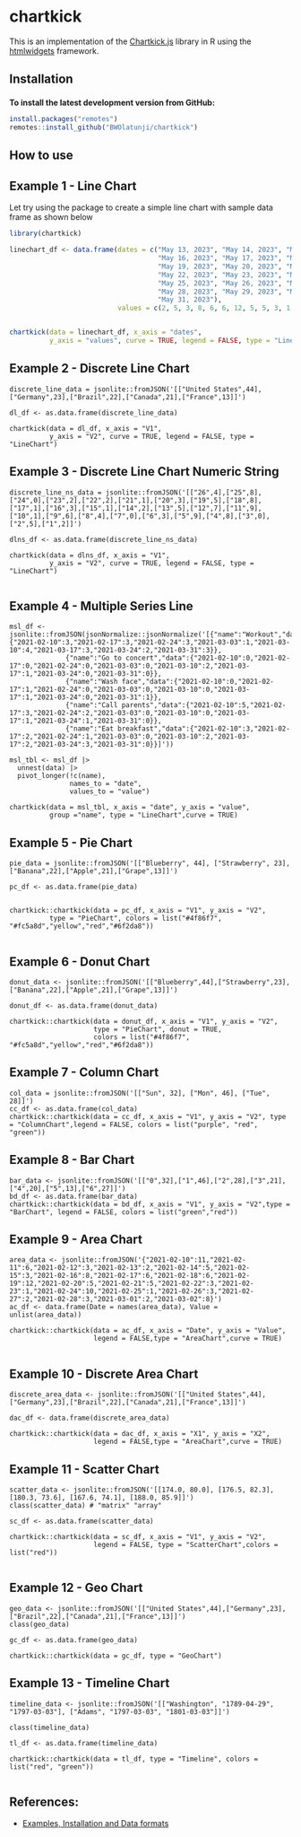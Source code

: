 # chartkick
This is an implementation of the  [Chartkick.js](https://chartkick.com/) library in R using the [htmlwidgets](https://github.com/ramnathv/htmlwidgets) framework.


<h2 id="install">

Installation

</h2>


**To install the latest development version from GitHub:**

``` r
install.packages("remotes")
remotes::install_github("BWOlatunji/chartkick")
```

<h2 id="usage">

How to use

</h2>

## Example 1 - Line Chart
Let try using the package to create a simple line chart with sample data frame as shown below

``` r
library(chartkick)

linechart_df <- data.frame(dates = c("May 13, 2023", "May 14, 2023", "May 15, 2023",
                                     "May 16, 2023", "May 17, 2023", "May 18, 2023",
                                     "May 19, 2023", "May 20, 2023", "May 21, 2023",
                                     "May 22, 2023", "May 23, 2023", "May 24, 2023",
                                     "May 25, 2023", "May 26, 2023", "May 27, 2023",
                                     "May 28, 2023", "May 29, 2023", "May 30, 2023",
                                     "May 31, 2023"),
                           values = c(2, 5, 3, 8, 6, 6, 12, 5, 5, 3, 1, 6, 1, 3, 2, 3, 2, 8, 5))


chartkick(data = linechart_df, x_axis = "dates",
          y_axis = "values", curve = TRUE, legend = FALSE, type = "LineChart")
```

## Example 2 - Discrete Line Chart 
```
discrete_line_data = jsonlite::fromJSON('[["United States",44],["Germany",23],["Brazil",22],["Canada",21],["France",13]]')

dl_df <- as.data.frame(discrete_line_data)

chartkick(data = dl_df, x_axis = "V1",
          y_axis = "V2", curve = TRUE, legend = FALSE, type = "LineChart")

```

## Example 3 - Discrete Line Chart Numeric String

```
discrete_line_ns_data = jsonlite::fromJSON('[["26",4],["25",8],["24",0],["23",2],["22",2],["21",1],["20",3],["19",5],["18",8],["17",1],["16",3],["15",1],["14",2],["13",5],["12",7],["11",9],["10",1],["9",6],["8",4],["7",0],["6",3],["5",9],["4",8],["3",0],["2",5],["1",2]]')

dlns_df <- as.data.frame(discrete_line_ns_data)

chartkick(data = dlns_df, x_axis = "V1",
          y_axis = "V2", curve = TRUE, legend = FALSE, type = "LineChart")


```


## Example 4 - Multiple Series Line

```
msl_df <- jsonlite::fromJSON(jsonNormalize::jsonNormalize('[{"name":"Workout","data":{"2021-02-10":3,"2021-02-17":3,"2021-02-24":3,"2021-03-03":1,"2021-03-10":4,"2021-03-17":3,"2021-03-24":2,"2021-03-31":3}},
              {"name":"Go to concert","data":{"2021-02-10":0,"2021-02-17":0,"2021-02-24":0,"2021-03-03":0,"2021-03-10":2,"2021-03-17":1,"2021-03-24":0,"2021-03-31":0}},
              {"name":"Wash face","data":{"2021-02-10":0,"2021-02-17":1,"2021-02-24":0,"2021-03-03":0,"2021-03-10":0,"2021-03-17":1,"2021-03-24":0,"2021-03-31":1}},
              {"name":"Call parents","data":{"2021-02-10":5,"2021-02-17":3,"2021-02-24":2,"2021-03-03":0,"2021-03-10":0,"2021-03-17":1,"2021-03-24":1,"2021-03-31":0}},
              {"name":"Eat breakfast","data":{"2021-02-10":3,"2021-02-17":2,"2021-02-24":1,"2021-03-03":0,"2021-03-10":2,"2021-03-17":2,"2021-03-24":3,"2021-03-31":0}}]'))

msl_tbl <- msl_df |>
  unnest(data) |>
  pivot_longer(!c(name),
               names_to = "date",
               values_to = "value")

chartkick(data = msl_tbl, x_axis = "date", y_axis = "value",
          group ="name", type = "LineChart",curve = TRUE)

```


## Example 5 - Pie Chart

```
pie_data = jsonlite::fromJSON('[["Blueberry", 44], ["Strawberry", 23],["Banana",22],["Apple",21],["Grape",13]]')

pc_df <- as.data.frame(pie_data)


chartkick::chartkick(data = pc_df, x_axis = "V1", y_axis = "V2",
          type = "PieChart", colors = list("#4f86f7", "#fc5a8d","yellow","red","#6f2da8"))


```


## Example 6 - Donut Chart

```
donut_data <- jsonlite::fromJSON('[["Blueberry",44],["Strawberry",23],["Banana",22],["Apple",21],["Grape",13]]')

donut_df <- as.data.frame(donut_data)

chartkick::chartkick(data = donut_df, x_axis = "V1", y_axis = "V2",
                     type = "PieChart", donut = TRUE,
                     colors = list("#4f86f7", "#fc5a8d","yellow","red","#6f2da8"))

```


## Example 7 - Column Chart

```
col_data = jsonlite::fromJSON('[["Sun", 32], ["Mon", 46], ["Tue", 28]]')
cc_df <- as.data.frame(col_data)
chartkick::chartkick(data = cc_df, x_axis = "V1", y_axis = "V2", type = "ColumnChart",legend = FALSE, colors = list("purple", "red", "green"))

```


## Example 8 - Bar Chart

```
bar_data <- jsonlite::fromJSON('[["0",32],["1",46],["2",28],["3",21],["4",20],["5",13],["6",27]]')
bd_df <- as.data.frame(bar_data)
chartkick::chartkick(data = bd_df, x_axis = "V1", y_axis = "V2",type = "BarChart", legend = FALSE, colors = list("green","red"))

```


## Example 9 - Area Chart

```
area_data <- jsonlite::fromJSON('{"2021-02-10":11,"2021-02-11":6,"2021-02-12":3,"2021-02-13":2,"2021-02-14":5,"2021-02-15":3,"2021-02-16":8,"2021-02-17":6,"2021-02-18":6,"2021-02-19":12,"2021-02-20":5,"2021-02-21":5,"2021-02-22":3,"2021-02-23":1,"2021-02-24":10,"2021-02-25":1,"2021-02-26":3,"2021-02-27":2,"2021-02-28":3,"2021-03-01":2,"2021-03-02":8}')
ac_df <- data.frame(Date = names(area_data), Value = unlist(area_data))

chartkick::chartkick(data = ac_df, x_axis = "Date", y_axis = "Value",
                     legend = FALSE,type = "AreaChart",curve = TRUE)
                     
```


## Example 10 - Discrete Area Chart

```
discrete_area_data <- jsonlite::fromJSON('[["United States",44],["Germany",23],["Brazil",22],["Canada",21],["France",13]]')

dac_df <- data.frame(discrete_area_data)

chartkick::chartkick(data = dac_df, x_axis = "X1", y_axis = "X2",
                     legend = FALSE,type = "AreaChart",curve = TRUE)
```


## Example 11 - Scatter Chart

```
scatter_data <- jsonlite::fromJSON('[[174.0, 80.0], [176.5, 82.3], [180.3, 73.6], [167.6, 74.1], [188.0, 85.9]]')
class(scatter_data) # "matrix" "array"

sc_df <- as.data.frame(scatter_data)

chartkick::chartkick(data = sc_df, x_axis = "V1", y_axis = "V2",
                     legend = FALSE, type = "ScatterChart",colors = list("red"))


```


## Example 12 - Geo Chart

```
geo_data <- jsonlite::fromJSON('[["United States",44],["Germany",23],["Brazil",22],["Canada",21],["France",13]]')
class(geo_data)

gc_df <- as.data.frame(geo_data)

chartkick::chartkick(data = gc_df, type = "GeoChart")

```


## Example 13 - Timeline Chart

```
timeline_data <- jsonlite::fromJSON('[["Washington", "1789-04-29", "1797-03-03"], ["Adams", "1797-03-03", "1801-03-03"]]')

class(timeline_data)

tl_df <- as.data.frame(timeline_data)

chartkick::chartkick(data = tl_df, type = "Timeline", colors = list("red", "green"))


```


## References:
- [Examples, Installation and Data formats](https://github.com/ankane/chartkick.js)
